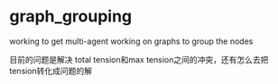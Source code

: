 # graph_grouping
 working to get multi-agent working on graphs to group the nodes 




目前的问题是解决 total tension和max tension之间的冲突，还有怎么去把tension转化成问题的解
